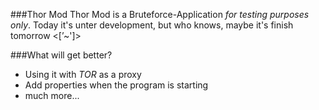 ###Thor Mod
Thor Mod is a Bruteforce-Application *for testing purposes only*. Today it's unter development, but who knows, maybe it's finish tomorrow <[’~']>

###What will get better?
+ Using it with *TOR* as a proxy
+ Add properties when the program is starting
+ much more...
